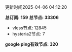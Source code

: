 更新时间2025-04-06 04:12:20

**总订阅: 159**
**总节点: 33306**
- vless节点: 12845
- hysteria2节点: 7

**google ping有效节点: 320**
